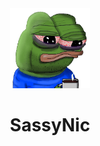 <div align="center">
  <img src="./extension/images/icon/icon128.png" alt="SassyNic Logo"/>
  <h1>SassyNic</h1>
</div>
